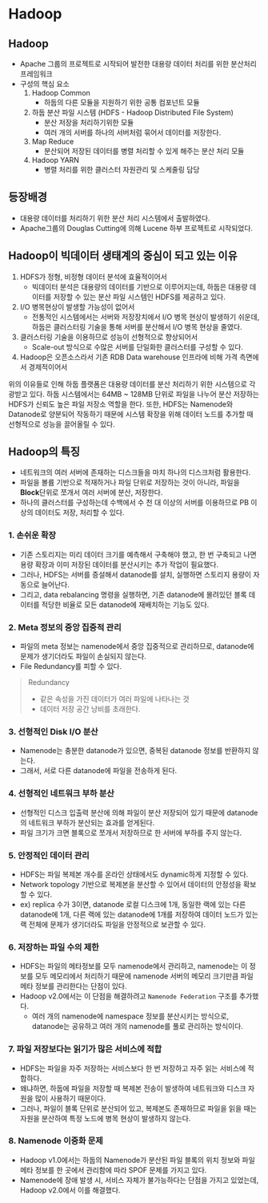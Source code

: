 # Hadoop

## Hadoop
- Apache 그룹의 프로젝트로 시작되어 발전한 대용량 데이터 처리를 위한 분산처리 프레임워크
- 구성의 핵심 요소
   1. Hadoop Common
       - 하둡의 다른 모듈을 지원하기 위한 공통 컴포넌트 모듈
   2. 하둡 분산 파일 시스템 (HDFS - Hadoop Distributed File System)
       - 분산 저장을 처리하기위한 모듈
       - 여러 개의 서버를 하나의 서버처럼 묶어서 데이터를 저장한다.
   3. Map Reduce
       - 분산되어 저장된 데이터를 병렬 처리할 수 있게 해주는 분산 처리 모듈
   4. Hadoop YARN
       - 병렬 처리를 위한 클러스터 자원관리 및 스케줄링 담당

## 등장배경
- 대용량 데이터를 처리하기 위한 분산 처리 시스템에서 출발하였다.
- Apache그룹의 Douglas Cutting에 의해 Lucene 하부 프로젝트로 시작되었다.

## Hadoop이 빅데이터 생태계의 중심이 되고 있는 이유
1. HDFS가 정형, 비정형 데이터 분석에 효율적이어서
   - 빅데이터 분석은 대용량의 데이터를 기반으로 이루어지는데, 하둡은 대용량 데이터를 저장할 수 있는 분산 파일 시스템인 HDFS를 제공하고 있다.
2. I/O 병목현상이 발생할 가능성이 없어서
   - 전통적인 시스템에서는 서버와 저장장치에서 I/O 병목 현상이 발생하기 쉬운데, 하둡은 클러스터링 기술을 통해 서버를 분산해서 I/O 병목 현상을 줄였다.  
3. 클러스터링 기술을 이용하므로 성능이 선형적으로 향상되어서
   - Scale-out 방식으로 수많은 서버를 단일화한 클러스터를 구성할 수 있다.
4. Hadoop은 오픈소스라서 기존 RDB Data warehouse 인프라에 비해 가격 측면에서 경제적이어서

위의 이유들로 인해 하둡 플랫폼은 대용량 데이터를 분산 처리하기 위한 시스템으로 각광받고 있다. 하둡 시스템에서는 64MB ~ 128MB 단위로 파일을 나누어 분산 저장하는 HDFS가 신뢰도 높은 파일 저장소 역할을 한다. 또한, HDFS는 Namenode와 Datanode로 양분되어 작동하기 때문에 시스템 확장을 위해 데이터 노드를 추가할 때 선형적으로 성능을 끌어올릴 수 있다.

## Hadoop의 특징
- 네트워크의 여러 서버에 존재하는 디스크들을 마치 하나의 디스크처럼 활용한다.
- 파일을 볼륨 기반으로 적재하거나 파일 단위로 저장하는 것이 아니라, 파일을 **Block**단위로 쪼개서 여러 서버에 분산, 저장한다.
- 하나의 클러스터를 구성하는데 수백에서 수 천 대 이상의 서버를 이용하므로 PB 이상의 데이터도 저장, 처리할 수 있다.

### 1. 손쉬운 확장
- 기존 스토리지는 미리 데이터 크기를 예측해서 구축해야 했고, 한 번 구축되고 나면 용량 확장과 이미 저장된 데이터를 분산시키는 추가 작업이 필요했다.
- 그러나, HDFS는 서버를 증설해서 datanode를 설치, 실행하면 스토리지 용량이 자동으로 늘어난다.
- 그리고, data rebalancing 명령을 실행하면, 기존 datanode에 몰려있던 블록 데이터를 적당한 비율로 모든 datanode에 재배치하는 기능도 있다.

### 2. Meta 정보의 중앙 집중적 관리
- 파일의 meta 정보는 namenode에서 중앙 집중적으로 관리하므로, datanode에 문제가 생기더라도 파일이 손실되지 않는다.
- File Redundancy를 피할 수 있다.
> Redundancy
> - 같은 속성을 가진 데이터가 여러 파일에 나타나는 것
> - 데이터 저장 공간 낭비를 초래한다.

### 3. 선형적인 Disk I/O 분산
- Namenode는 충분한 datanode가 있으면, 중복된 datanode 정보를 반환하지 않는다.
- 그래서, 서로 다른 datanode에 파일을 전송하게 된다.

### 4. 선형적인 네트워크 부하 분산
- 선형적인 디스크 입출력 분산에 의해 파일이 분산 저장되어 있기 때문에 datanode의 네트워크 부하가 분산되는 효과를 얻게된다.
- 파일 크기가 크면 블록으로 쪼개서 저장하므로 한 서버에 부하를 주지 않는다.

### 5. 안정적인 데이터 관리
- HDFS는 파일 복제본 개수를 온라인 상태에서도 dynamic하게 지정할 수 있다.
- Network topology 기반으로 복제본을 분산할 수 있어서 데이터의 안정성을 확보할 수 있다.
- ex) replica 수가 3이면, datanode 로컬 디스크에 1개, 동일한 랙에 있는 다른 datanode에 1개, 다른 랙에 있는 datanode에 1개를 저장하여 데이터 노드가 있는 랙 전체에 문제가 생기더라도 파일을 안정적으로 보관할 수 있다.

### 6. 저장하는 파일 수의 제한
- HDFS는 파일의 메타정보를 모두 namenode에서 관리하고, namenode는 이 정보를 모두 메모리에서 처리하기 때문에 namenode 서버의 메모리 크기만큼 파일 메타 정보를 관리한다는 단점이 있다.
- Hadoop v2.0에서는 이 단점을 해결하려고 `Namenode Federation` 구조를 추가했다.
  - 여러 개의 namenode에 namespace 정보를 분산시키는 방식으로, datanode는 공유하고 여러 개의 namenode를 풀로 관리하는 방식이다.

### 7. 파일 저장보다는 읽기가 많은 서비스에 적합
- HDFS는 파일을 자주 저장하는 서비스보다 한 번 저장하고 자주 읽는 서비스에 적합하다.
- 왜냐하면, 하둡에 파일을 저장할 때 복제본 전송이 발생하여 네트워크와 디스크 자원을 많이 사용하기 때문이다.
- 그러나, 파일이 블록 단위로 분산되어 있고, 복제본도 존재하므로 파일을 읽을 때는 자원을 분산하여 특정 노드에 병목 현상이 발생하지 않는다.

### 8. Namenode 이중화 문제
- Hadoop v1.0에서는 하둡의 Namenode가 분산된 파일 블록의 위치 정보와 파일 메타 정보를 한 곳에서 관리함에 따라 SPOF 문제를 가지고 있다.
- Namenode에 장애 발생 시, 서비스 자체가 불가능하다는 단점을 가지고 있었는데, Hadoop v2.0에서 이를 해결했다.
